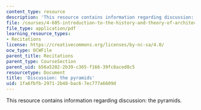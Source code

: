 ```yaml
---
content_type: resource
description: 'This resource contains information regarding discussion: the pyramids.'
file: /courses/4-605-introduction-to-the-history-and-theory-of-architecture-spring-2012/1fa6fbfb29712b48bac67ec777a6609d_MIT4_605S12_rec04.pdf
file_type: application/pdf
learning_resource_types:
- Recitations
license: https://creativecommons.org/licenses/by-nc-sa/4.0/
ocw_type: OCWFile
parent_title: Recitations
parent_type: CourseSection
parent_uid: b56a5202-2b39-c365-f166-39fc8aced8c5
resourcetype: Document
title: 'Discussion: the pyramids'
uid: 1fa6fbfb-2971-2b48-bac6-7ec777a6609d
---
```

This resource contains information regarding discussion: the pyramids.